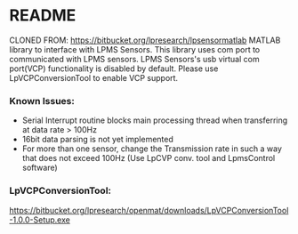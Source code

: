 # README #
CLONED FROM: https://bitbucket.org/lpresearch/lpsensormatlab
MATLAB library to interface with LPMS Sensors. This library uses com port to communicated with LPMS sensors. LPMS Sensors's usb virtual com port(VCP) functionality is disabled by default. Please use LpVCPConversionTool to enable VCP support.

### Known Issues:
- Serial Interrupt routine blocks main processing thread when transferring at data rate > 100Hz 
- 16bit data parsing is not yet implemented
- For more than one sensor, change the Transmission rate in such a way that does not exceed 100Hz (Use LpCVP conv. tool and LpmsControl software)

### LpVCPConversionTool:
https://bitbucket.org/lpresearch/openmat/downloads/LpVCPConversionTool-1.0.0-Setup.exe

